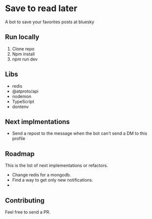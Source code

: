 # Save to read later

A bot to save your favorites posts at bluesky

## Run locally

1. Clone repo
2. Npm install
3. npm run dev

## Libs

* redis
* @atproto/api
* nodemon
* TypeScript
* dontenv

## Next implmentations

* Send a repost to the message when the bot can't send a DM to this profile

## Roadmap

This is the list of next implementations or refactors.

* Change redis for a mongodb.
* Find a way to get only new notifications.
* 

## Contributing

Feel free to send a PR.

